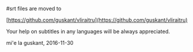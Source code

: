 #srt files are moved to

[https://github.com/guskant/vliraitru](https://github.com/guskant/vliraitru)

Your help on subtitles in any languages will be always appreciated.

mi'e la guskant, 2016-11-30
